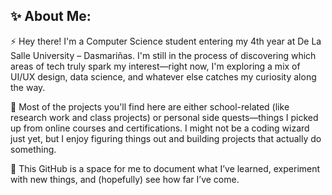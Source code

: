 ## ✨ About Me:

⚡️ Hey there! I'm a Computer Science student entering my 4th year at De La Salle University – Dasmariñas. I'm still in the process of discovering which areas of tech truly spark my interest—right now, I'm exploring a mix of UI/UX design, data science, and whatever else catches my curiosity along the way.

🌟 Most of the projects you'll find here are either school-related (like research work and class projects) or personal side quests—things I picked up from online courses and certifications. I might not be a coding wizard just yet, but I enjoy figuring things out and building projects that actually do something.

💫 This GitHub is a space for me to document what I’ve learned, experiment with new things, and (hopefully) see how far I’ve come.
<!--
**xianonnnnn/xianonnnnn** is a ✨ _special_ ✨ repository because its `README.md` (this file) appears on your GitHub profile.

Here are some ideas to get you started:

- 🔭 I’m currently working on ...
- 🌱 I’m currently learning ...
- 👯 I’m looking to collaborate on ...
- 🤔 I’m looking for help with ...
- 💬 Ask me about ...
- 📫 How to reach me: ...
- 😄 Pronouns: ...
- ⚡ Fun fact: ...
-->
